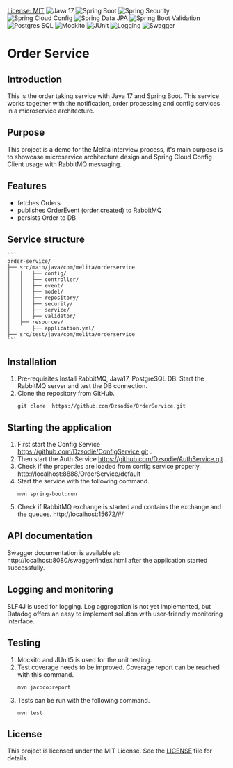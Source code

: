 [License: MIT](https://img.shields.io/badge/License-MIT-yellow.svg)
![Java 17](https://img.shields.io/badge/Java-17-007396?style=for-the-badge&logo=openjdk)
![Spring Boot](https://img.shields.io/badge/Spring%20Boot-2.7+-6DB33F?style=for-the-badge&logo=springboot)
![Spring Security](https://img.shields.io/badge/Spring%20Security-Secure-6DB33F?style=for-the-badge&logo=springsecurity)
![Spring Cloud Config](https://img.shields.io/badge/Spring%20Cloud%20Config-Client-6DB33F?style=for-the-badge&logo=spring)
![Spring Data JPA](https://img.shields.io/badge/Spring%20Data%20JPA-Repository-6DB33F?style=for-the-badge&logo=spring)
![Spring Boot Validation](https://img.shields.io/badge/Spring%20Boot-Validation-6DB33F?style=for-the-badge&logo=spring)
![Postgres SQL](https://img.shields.io/badge/PostgreSQL-Database-336791?style=for-the-badge&logo=postgresql)
![Mockito](https://img.shields.io/badge/Mockito-Testing-green?style=for-the-badge&logo=java)
![JUnit](https://img.shields.io/badge/JUnit-5-25A162?style=for-the-badge&logo=junit5)
![Logging](https://img.shields.io/badge/Logging-SLF4J%20%2F%20Logback-blue?style=for-the-badge&logo=java)
![Swagger](https://img.shields.io/badge/Swagger-API%20Docs-green?style=for-the-badge&logo=swagger)

# Order Service

## Introduction
This is the order taking service with Java 17 and Spring Boot. This service works together with the notification, order processing and config services in a microservice architecture.
## Purpose
This project is a demo for the Melita interview process, it's main purpose is to showcase microservice architecture design and Spring Cloud Config Client usage with RabbitMQ messaging.
## Features
- fetches Orders
- publishes OrderEvent (order.created) to RabbitMQ
- persists Order to DB
## Service structure
    ```
    order-service/
    ├── src/main/java/com/melita/orderservice
    │   │   ├── config/
    │   │   ├── controller/
    │   │   ├── event/
    │   │   ├── model/
    │   │   ├── repository/
    │   │   ├── security/
    │   │   ├── service/
    │   │   ├── validator/ 
    │   ├── resources/ 
    │       ├── application.yml/ 
    ├── src/test/java/com/melita/orderservice
    ```
## Installation
1. Pre-requisites
   Install RabbitMQ, Java17, PostgreSQL DB. Start the RabbitMQ server and test the DB connection.
2. Clone the repository from GitHub.
    ```shell
    git clone  https://github.com/Dzsodie/OrderService.git
    ```
## Starting the application
1. First start the Config Service https://github.com/Dzsodie/ConfigService.git .
2. Then start the Auth Service https://github.com/Dzsodie/AuthService.git .
3. Check if the properties are loaded from config service properly.
   http://localhost:8888/OrderService/default
4. Start the service with the following command.
    ```shell
    mvn spring-boot:run
    ```
5. Check if RabbitMQ exchange is started and contains the exchange and the queues.
   http://localhost:15672/#/
## API documentation
Swagger documentation is available at: http://localhost:8080/swagger/index.html after the application started successfully.
## Logging and monitoring
SLF4J is used for logging.
Log aggregation is not yet implemented, but Datadog offers an easy to implement solution with user-friendly monitoring interface.
## Testing
1. Mockito and JUnit5 is used for the unit testing.
2. Test coverage needs to be improved. Coverage report can be reached with this command.
    ```shell
    mvn jacoco:report
    ```
3. Tests can be run with the following command.
    ```shell
    mvn test
    ```
## License
This project is licensed under the MIT License. See the [LICENSE](LICENSE) file for details.
